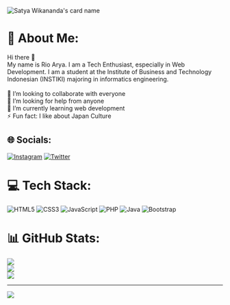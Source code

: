 ![Satya Wikananda's card name](https://cardivo.vercel.app/api?name=Rio%20Arya&description=Hi%20there.%20My%20name%20is%20Rio%20Arya.%20I%20am%20a%20Tech%20Enthusiast,%20especially%20in%20Web%20Development.%20I%20am%20a%20student%20at%20the%20Institute%20of%20Business%20and%20Technology%20Indonesian%20(INSTIKI)%20majoring%20in%20informatics%20engineering.&image=https://drive.google.com/file/d/1ipGPw6UPxkBfEBkBHtlieJNdNRH6JBy5/view?usp=share_link)

# 💫 About Me:
Hi there 👋<br>My name is Rio Arya. I am a Tech Enthusiast, especially in Web Development. I am a student at the Institute of Business and Technology Indonesian (INSTIKI) majoring in informatics engineering.<br><br>👯 I’m looking to collaborate with everyone<br>🤝 I’m looking for help from anyone<br>🌱 I’m currently learning web development<br>⚡ Fun fact: I like about Japan Culture


## 🌐 Socials:
[![Instagram](https://img.shields.io/badge/Instagram-%23E4405F.svg?logo=Instagram&logoColor=white)](https://instagram.com/rioarya22_) [![Twitter](https://img.shields.io/badge/Twitter-%231DA1F2.svg?logo=Twitter&logoColor=white)](https://twitter.com/theriodiamond_) 

# 💻 Tech Stack:
![HTML5](https://img.shields.io/badge/html5-%23E34F26.svg?style=for-the-badge&logo=html5&logoColor=white) ![CSS3](https://img.shields.io/badge/css3-%231572B6.svg?style=for-the-badge&logo=css3&logoColor=white) ![JavaScript](https://img.shields.io/badge/javascript-%23323330.svg?style=for-the-badge&logo=javascript&logoColor=%23F7DF1E) ![PHP](https://img.shields.io/badge/php-%23777BB4.svg?style=for-the-badge&logo=php&logoColor=white) ![Java](https://img.shields.io/badge/java-%23ED8B00.svg?style=for-the-badge&logo=java&logoColor=white) ![Bootstrap](https://img.shields.io/badge/bootstrap-%23563D7C.svg?style=for-the-badge&logo=bootstrap&logoColor=white)
# 📊 GitHub Stats:
![](https://github-readme-stats.vercel.app/api?username=RioArya01&theme=vue&hide_border=false&include_all_commits=false&count_private=false)<br/>
![](https://github-readme-streak-stats.herokuapp.com/?user=RioArya01&theme=vue&hide_border=false)<br/>
![](https://github-readme-stats.vercel.app/api/top-langs/?username=RioArya01&theme=vue&hide_border=false&include_all_commits=false&count_private=false&layout=compact)

---
[![](https://visitcount.itsvg.in/api?id=RioArya01&icon=0&color=0)](https://visitcount.itsvg.in)

<!-- Proudly created with GPRM ( https://gprm.itsvg.in ) -->
